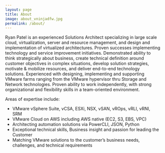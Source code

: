```yaml
---
layout: page
title: About
image: about_vninjadfw.jpg
permalink: /about/
---
```


Ryan Patel is an experienced Solutions Architect specializing in large scale cloud, virtualization, server and resource management, and design and implementation of virtualized architectures. Proven successes implementing technology and service improvement initiatives. Demonstrated ability to think strategically about business, create technical definition around customer objectives in complex situations, develop solution strategies, motivate & mobilize resources, and deliver end-to-end technology solutions. Experienced with designing, implementing and supporting VMware farms ranging from the VMware hypervisor thru Storage and Network technologies. Proven ability to work independently, with strong organizational and flexibility skills in a team-oriented environment.

Areas of expertise include:

* VMware vSphere Suite, vCSA, ESXi, NSX, vSAN, vROps, vRLI, vRNI, SRM
* VMware Cloud on AWS including AWS native (EC2, S3, EBS, VPC)
* Architecting automation solutions via PowerCLI, JSON, Python
* Exceptional technical skills, Business insight and passion for leading the Customer
* Matching VMware solutions to the customer’s business needs, challenges, and technical requirements 
